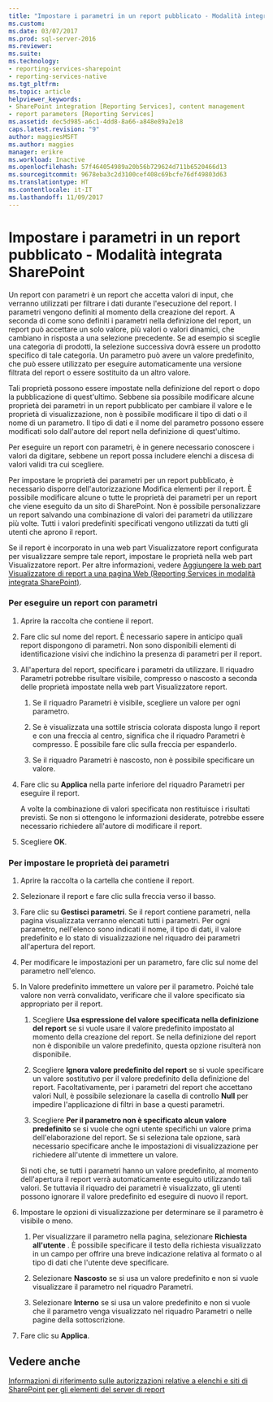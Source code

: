 ```yaml
---
title: "Impostare i parametri in un report pubblicato - Modalità integrata SharePoint | Microsoft Docs"
ms.custom: 
ms.date: 03/07/2017
ms.prod: sql-server-2016
ms.reviewer: 
ms.suite: 
ms.technology:
- reporting-services-sharepoint
- reporting-services-native
ms.tgt_pltfrm: 
ms.topic: article
helpviewer_keywords:
- SharePoint integration [Reporting Services], content management
- report parameters [Reporting Services]
ms.assetid: dec5d985-a6c1-4dd8-8a66-a848e89a2e18
caps.latest.revision: "9"
author: maggiesMSFT
ms.author: maggies
manager: erikre
ms.workload: Inactive
ms.openlocfilehash: 57f464054989a20b56b729624d711b6520466d13
ms.sourcegitcommit: 9678eba3c2d3100cef408c69bcfe76df49803d63
ms.translationtype: HT
ms.contentlocale: it-IT
ms.lasthandoff: 11/09/2017
---
```

# <a name="set-parameters-on-a-published-report---sharepoint-integrated-mode"></a>Impostare i parametri in un report pubblicato - Modalità integrata SharePoint
  Un report con parametri è un report che accetta valori di input, che verranno utilizzati per filtrare i dati durante l'esecuzione del report. I parametri vengono definiti al momento della creazione del report. A seconda di come sono definiti i parametri nella definizione del report, un report può accettare un solo valore, più valori o valori dinamici, che cambiano in risposta a una selezione precedente. Se ad esempio si sceglie una categoria di prodotti, la selezione successiva dovrà essere un prodotto specifico di tale categoria. Un parametro può avere un valore predefinito, che può essere utilizzato per eseguire automaticamente una versione filtrata del report o essere sostituito da un altro valore.  
  
 Tali proprietà possono essere impostate nella definizione del report o dopo la pubblicazione di quest'ultimo. Sebbene sia possibile modificare alcune proprietà dei parametri in un report pubblicato per cambiare il valore e le proprietà di visualizzazione, non è possibile modificare il tipo di dati o il nome di un parametro. Il tipo di dati e il nome del parametro possono essere modificati solo dall'autore del report nella definizione di quest'ultimo.  
  
 Per eseguire un report con parametri, è in genere necessario conoscere i valori da digitare, sebbene un report possa includere elenchi a discesa di valori validi tra cui scegliere.  
  
 Per impostare le proprietà dei parametri per un report pubblicato, è necessario disporre dell'autorizzazione Modifica elementi per il report. È possibile modificare alcune o tutte le proprietà dei parametri per un report che viene eseguito da un sito di SharePoint. Non è possibile personalizzare un report salvando una combinazione di valori dei parametri da utilizzare più volte. Tutti i valori predefiniti specificati vengono utilizzati da tutti gli utenti che aprono il report.  
  
 Se il report è incorporato in una web part Visualizzatore report configurata per visualizzare sempre tale report, impostare le proprietà nella web part Visualizzatore report. Per altre informazioni, vedere [Aggiungere la web part Visualizzatore di report a una pagina Web &#40;Reporting Services in modalità integrata SharePoint&#41;](../../reporting-services/report-server-sharepoint/add-the-report-viewer-web-part-to-a-web-page.md).  
  
### <a name="to-run-a-parameterized-report"></a>Per eseguire un report con parametri  
  
1.  Aprire la raccolta che contiene il report.  
  
2.  Fare clic sul nome del report. È necessario sapere in anticipo quali report dispongono di parametri. Non sono disponibili elementi di identificazione visivi che indichino la presenza di parametri per il report.  
  
3.  All'apertura del report, specificare i parametri da utilizzare. Il riquadro Parametri potrebbe risultare visibile, compresso o nascosto a seconda delle proprietà impostate nella web part Visualizzatore report.  
  
    1.  Se il riquadro Parametri è visibile, scegliere un valore per ogni parametro.  
  
    2.  Se è visualizzata una sottile striscia colorata disposta lungo il report e con una freccia al centro, significa che il riquadro Parametri è compresso. È possibile fare clic sulla freccia per espanderlo.  
  
    3.  Se il riquadro Parametri è nascosto, non è possibile specificare un valore.  
  
4.  Fare clic su **Applica** nella parte inferiore del riquadro Parametri per eseguire il report.  
  
     A volte la combinazione di valori specificata non restituisce i risultati previsti. Se non si ottengono le informazioni desiderate, potrebbe essere necessario richiedere all'autore di modificare il report.  
  
5.  Scegliere **OK**.  
  
### <a name="to-set-parameter-properties"></a>Per impostare le proprietà dei parametri  
  
1.  Aprire la raccolta o la cartella che contiene il report.  
  
2.  Selezionare il report e fare clic sulla freccia verso il basso.  
  
3.  Fare clic su **Gestisci parametri**. Se il report contiene parametri, nella pagina visualizzata verranno elencati tutti i parametri. Per ogni parametro, nell'elenco sono indicati il nome, il tipo di dati, il valore predefinito e lo stato di visualizzazione nel riquadro dei parametri all'apertura del report.  
  
4.  Per modificare le impostazioni per un parametro, fare clic sul nome del parametro nell'elenco.  
  
5.  In Valore predefinito immettere un valore per il parametro. Poiché tale valore non verrà convalidato, verificare che il valore specificato sia appropriato per il report.  
  
    1.  Scegliere **Usa espressione del valore specificata nella definizione del report** se si vuole usare il valore predefinito impostato al momento della creazione del report. Se nella definizione del report non è disponibile un valore predefinito, questa opzione risulterà non disponibile.  
  
    2.  Scegliere **Ignora valore predefinito del report** se si vuole specificare un valore sostitutivo per il valore predefinito della definizione del report. Facoltativamente, per i parametri del report che accettano valori Null, è possibile selezionare la casella di controllo **Null** per impedire l'applicazione di filtri in base a questi parametri.  
  
    3.  Scegliere **Per il parametro non è specificato alcun valore predefinito** se si vuole che ogni utente specifichi un valore prima dell'elaborazione del report. Se si seleziona tale opzione, sarà necessario specificare anche le impostazioni di visualizzazione per richiedere all'utente di immettere un valore.  
  
     Si noti che, se tutti i parametri hanno un valore predefinito, al momento dell'apertura il report verrà automaticamente eseguito utilizzando tali valori. Se tuttavia il riquadro dei parametri è visualizzato, gli utenti possono ignorare il valore predefinito ed eseguire di nuovo il report.  
  
6.  Impostare le opzioni di visualizzazione per determinare se il parametro è visibile o meno.  
  
    1.  Per visualizzare il parametro nella pagina, selezionare **Richiesta all'utente** . È possibile specificare il testo della richiesta visualizzato in un campo per offrire una breve indicazione relativa al formato o al tipo di dati che l'utente deve specificare.  
  
    2.  Selezionare **Nascosto** se si usa un valore predefinito e non si vuole visualizzare il parametro nel riquadro Parametri.  
  
    3.  Selezionare **Interno** se si usa un valore predefinito e non si vuole che il parametro venga visualizzato nel riquadro Parametri o nelle pagine della sottoscrizione.  
  
7.  Fare clic su **Applica**.  
  
## <a name="see-also"></a>Vedere anche  
 [Informazioni di riferimento sulle autorizzazioni relative a elenchi e siti di SharePoint per gli elementi del server di report](../../reporting-services/security/sharepoint-site-and-list-permission-reference-for-report-server-items.md)  
  
  
